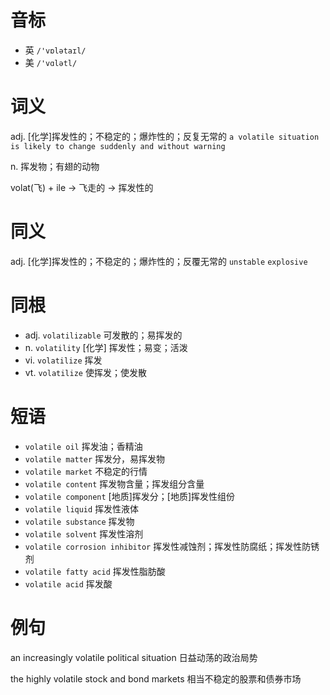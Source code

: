 # 音标

- 英 `/'vɒlətaɪl/`
- 美 `/'vɑlətl/`

# 词义

adj. [化学]挥发性的；不稳定的；爆炸性的；反复无常的
`a volatile situation is likely to change suddenly and without warning`

n. 挥发物；有翅的动物




volat(飞) + ile → 飞走的 → 挥发性的

# 同义

adj. [化学]挥发性的；不稳定的；爆炸性的；反覆无常的
`unstable` `explosive`

# 同根

- adj. `volatilizable` 可发散的；易挥发的
- n. `volatility` [化学] 挥发性；易变；活泼
- vi. `volatilize` 挥发
- vt. `volatilize` 使挥发；使发散

# 短语

- `volatile oil` 挥发油；香精油
- `volatile matter` 挥发分，易挥发物
- `volatile market` 不稳定的行情
- `volatile content` 挥发物含量；挥发组分含量
- `volatile component` [地质]挥发分；[地质]挥发性组份
- `volatile liquid` 挥发性液体
- `volatile substance` 挥发物
- `volatile solvent` 挥发性溶剂
- `volatile corrosion inhibitor` 挥发性减蚀剂；挥发性防腐纸；挥发性防锈剂
- `volatile fatty acid` 挥发性脂肪酸
- `volatile acid` 挥发酸

# 例句

an increasingly volatile political situation
日益动荡的政治局势

the highly volatile stock and bond markets
相当不稳定的股票和债券市场



